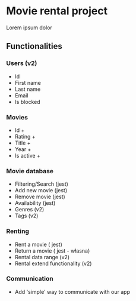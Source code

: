# Movie rental project

Lorem ipsum dolor

## Functionalities

### Users (v2)

* Id
* First name
* Last name
* Email
* Is blocked

### Movies

* Id +
* Rating +
* Title +
* Year +
* Is active +

### Movie database

* Filtering/Search (jest)
* Add new movie (jest)
* Remove movie (jest)
* Availability (jest)
* Genres (v2)
* Tags (v2)


### Renting

* Rent a movie ( jest)
* Return a movie ( jest - własna)
* Rental data range (v2)
* Rental extend functionality (v2)

### Communication
* Add 'simple' way to communicate with our app